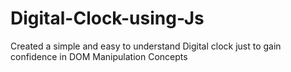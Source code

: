# Digital-Clock-using-Js
Created a simple and easy to understand Digital clock just to gain confidence in DOM Manipulation Concepts
